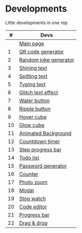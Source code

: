 # Developments
Little developments in one rep

| # | Devs |
| ------ | ------ |
| | [Main page](https://kosymbayev.github.io/Developments-storage/) |
| 1 | [QR code generator](https://kosymbayev.github.io/Developments-storage/api.html#qr_code_generator) |
| 2 | [Random joke generator](https://kosymbayev.github.io/Developments-storage/api.html#random_joke_generator) |
| 3 | [Shining text](https://kosymbayev.github.io/Developments-storage/text.html#shining_text) |
| 4 | [Spitting text](https://kosymbayev.github.io/Developments-storage/text.html#spitting_text) |
| 5 | [Typing text](https://kosymbayev.github.io/Developments-storage/text.html#typing_text) |
| 6 | [Glitch text effect](https://kosymbayev.github.io/Developments-storage/text.html#glitch_text) |
| 7 | [Water button](https://kosymbayev.github.io/Developments-storage/button.html#water_button) |
| 8 | [Ripple button](https://kosymbayev.github.io/Developments-storage/button.html#ripple_button) |
| 9 | [Hover cube](https://kosymbayev.github.io/Developments-storage/other.html#hover_cube) |
| 10 | [Glow cube](https://kosymbayev.github.io/Developments-storage/other.html#glow_cube) |
| 11 | [Animated Background](https://kosymbayev.github.io/Developments-storage/other.html#animated_back) |
| 12 | [Countdown timer](https://kosymbayev.github.io/Developments-storage/other.html#countdown_timer) |
| 13 | [Step progress bar](https://kosymbayev.github.io/Developments-storage/other.html#step_progress_bar) |
| 14 | [Todo list](https://kosymbayev.github.io/Developments-storage/other.html#todo_list) |
| 15 | [Password generator](https://kosymbayev.github.io/Developments-storage/other.html#password_generator) |
| 16 | [Counter](https://kosymbayev.github.io/Developments-storage/other.html#counter) |
| 17 | [Photo zoom](https://kosymbayev.github.io/Developments-storage/other.html#photo_zoom) |
| 18 | [Modal](https://kosymbayev.github.io/Developments-storage/other.html#modal) |
| 19 | [Stop watch](https://kosymbayev.github.io/Developments-storage/other.html#stop_watch) |
| 20 | [Code editor](https://kosymbayev.github.io/Developments-storage/other.html#code_editor) |
| 21 | [Progress bar](https://kosymbayev.github.io/Developments-storage/other.html#progress_bar) |
| 22 | [Drag & drop](https://kosymbayev.github.io/Developments-storage/other.html#drag_drop) |